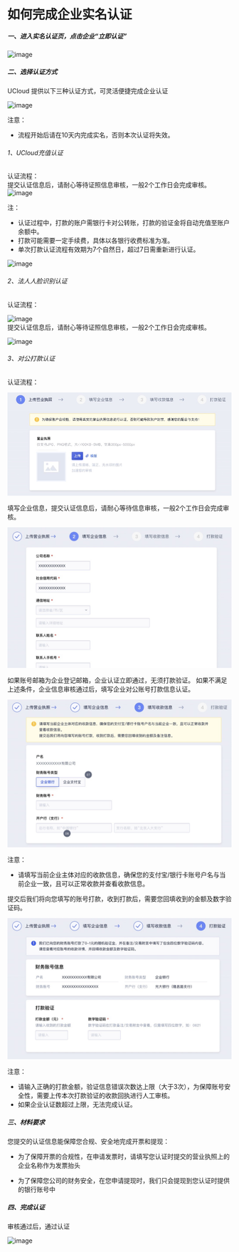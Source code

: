 # 如何完成企业实名认证

##### 一、进入实名认证页，点击企业“立即认证”

![image](https://github.com/UCloudDoc-Team/identity_verification/assets/107971405/41a1699b-eda2-4bd4-88f0-646bd6e65337)


##### 二、选择认证方式
UCloud 提供以下三种认证方式，可灵活便捷完成企业认证

![image](https://github.com/UCloudDoc-Team/identity_verification/assets/107971405/d74e50c2-0070-4e7f-8b42-51a8309de5c6)

注意：
- 流程开始后请在10天内完成实名，否则本次认证将失效。


###### 1、UCloud充值认证
认证流程：  
提交认证信息后，请耐心等待证照信息审核，一般2个工作日会完成审核。
![image](https://github.com/UCloudDoc-Team/identity_verification/assets/107971405/b6633b82-4d23-4f7c-8e8f-c2e9bd55c548)


注：
- 认证过程中，打款的账户需银行卡对公转账，打款的验证金将自动充值至账户余额中。  
- 打款可能需要一定手续费，具体以各银行收费标准为准。  
- 单次打款认证流程有效期为7个自然日，超过7日需重新进行认证。  
<img width="900" alt="image" src="https://github.com/UCloudDoc-Team/identity_verification/assets/107971405/10199ea4-4519-45a4-ada5-61215f871ef3">

###### 2、法人人脸识别认证
认证流程：   

![image](https://github.com/UCloudDoc-Team/identity_verification/assets/107971405/f1ed7db2-c8b2-4add-bfbd-c31196543456)  
提交认证信息后，请耐心等待证照信息审核，一般2个工作日会完成审核。

![image](https://github.com/UCloudDoc-Team/identity_verification/assets/107971405/a030a3dc-f281-4788-aee8-722e006ce00c)

###### 3、对公打款认证
认证流程：  

![](/images/企业认证第三种方式流程.jpg)

填写企业信息，提交认证信息后，请耐心等待信息审核，一般2个工作日会完成审核。

![](/images/企业信息.jpg)

如果账号邮箱为企业登记邮箱，企业认证立即通过，无须打款验证。
如果不满足上述条件，企业信息审核通过后，填写企业对公账号打款信息认证。

![](/images/收款信息.jpg)

注意：
- 请填写当前企业主体对应的收款信息，确保您的支付宝/银行卡账号户名与当前企业一致，且可以正常收款并查看收款信息。


提交后我们将向您填写的账号打款，收到打款后，需要您回填收到的金额及数字验证码。

![](/images/打款验证.jpg)

注意：
- 请输入正确的打款金额，验证信息错误次数达上限（大于3次），为保障账号安全性，需要上传本次打款验证的收款回执进行人工审核。
- 如果企业认证数超过上限，无法完成认证。

##### 三、材料要求
您提交的认证信息能保障您合规、安全地完成开票和提现：

  - 为了保障开票的合规性，在申请发票时，请填写您认证时提交的营业执照上的企业名称作为发票抬头

  - 为了保障您公司的财务安全，在您申请提现时，我们只会提现到您认证时提供的银行账号中

##### 四、完成认证

审核通过后，通过认证

<img width="1282" alt="image" src="https://github.com/UCloudDoc-Team/identity_verification/assets/107971405/ec949abf-1402-4ff8-832c-a3da322c217d">

